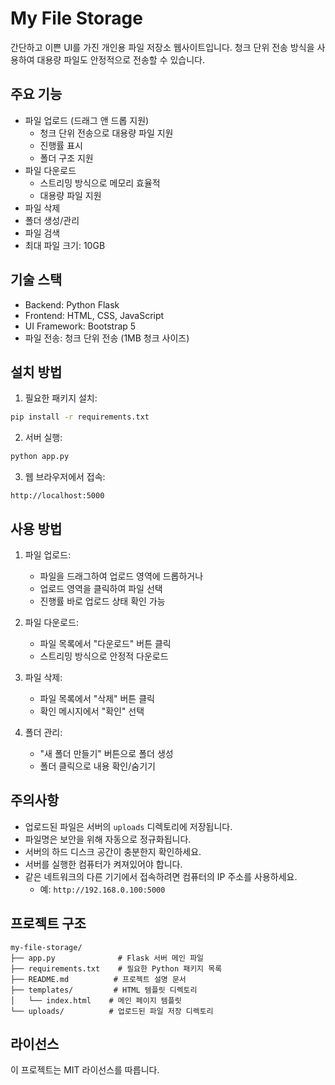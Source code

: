 # My File Storage

간단하고 이쁜 UI를 가진 개인용 파일 저장소 웹사이트입니다. 청크 단위 전송 방식을 사용하여 대용량 파일도 안정적으로 전송할 수 있습니다.

## 주요 기능

- 파일 업로드 (드래그 앤 드롭 지원)
  - 청크 단위 전송으로 대용량 파일 지원
  - 진행률 표시
  - 폴더 구조 지원
- 파일 다운로드
  - 스트리밍 방식으로 메모리 효율적
  - 대용량 파일 지원
- 파일 삭제
- 폴더 생성/관리
- 파일 검색
- 최대 파일 크기: 10GB

## 기술 스택

- Backend: Python Flask
- Frontend: HTML, CSS, JavaScript
- UI Framework: Bootstrap 5
- 파일 전송: 청크 단위 전송 (1MB 청크 사이즈)

## 설치 방법

1. 필요한 패키지 설치:
```bash
pip install -r requirements.txt
```

2. 서버 실행:
```bash
python app.py
```

3. 웹 브라우저에서 접속:
```
http://localhost:5000
```

## 사용 방법

1. 파일 업로드:
   - 파일을 드래그하여 업로드 영역에 드롭하거나
   - 업로드 영역을 클릭하여 파일 선택
   - 진행률 바로 업로드 상태 확인 가능

2. 파일 다운로드:
   - 파일 목록에서 "다운로드" 버튼 클릭
   - 스트리밍 방식으로 안정적 다운로드

3. 파일 삭제:
   - 파일 목록에서 "삭제" 버튼 클릭
   - 확인 메시지에서 "확인" 선택

4. 폴더 관리:
   - "새 폴더 만들기" 버튼으로 폴더 생성
   - 폴더 클릭으로 내용 확인/숨기기

## 주의사항

- 업로드된 파일은 서버의 `uploads` 디렉토리에 저장됩니다.
- 파일명은 보안을 위해 자동으로 정규화됩니다.
- 서버의 하드 디스크 공간이 충분한지 확인하세요.
- 서버를 실행한 컴퓨터가 켜져있어야 합니다.
- 같은 네트워크의 다른 기기에서 접속하려면 컴퓨터의 IP 주소를 사용하세요.
  - 예: `http://192.168.0.100:5000`

## 프로젝트 구조

```
my-file-storage/
├── app.py              # Flask 서버 메인 파일
├── requirements.txt    # 필요한 Python 패키지 목록
├── README.md          # 프로젝트 설명 문서
├── templates/         # HTML 템플릿 디렉토리
│   └── index.html    # 메인 페이지 템플릿
└── uploads/          # 업로드된 파일 저장 디렉토리
```

## 라이선스

이 프로젝트는 MIT 라이선스를 따릅니다.